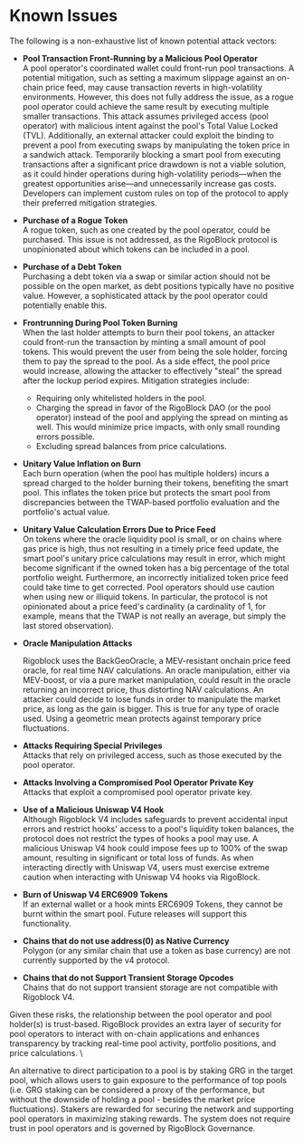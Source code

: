 # Known Issues

The following is a non-exhaustive list of known potential attack vectors:

* **Pool Transaction Front-Running by a Malicious Pool Operator**\
  A pool operator's coordinated wallet could front-run pool transactions. A potential mitigation, such as setting a maximum slippage against an on-chain price feed, may cause transaction reverts in high-volatility environments. However, this does not fully address the issue, as a rogue pool operator could achieve the same result by executing multiple smaller transactions. This attack assumes privileged access (pool operator) with malicious intent against the pool's Total Value Locked (TVL). Additionally, an external attacker could exploit the binding to prevent a pool from executing swaps by manipulating the token price in a sandwich attack. Temporarily blocking a smart pool from executing transactions after a significant price drawdown is not a viable solution, as it could hinder operations during high-volatility periods—when the greatest opportunities arise—and unnecessarily increase gas costs. Developers can implement custom rules on top of the protocol to apply their preferred mitigation strategies.
* **Purchase of a Rogue Token**\
  A rogue token, such as one created by the pool operator, could be purchased. This issue is not addressed, as the RigoBlock protocol is unopinionated about which tokens can be included in a pool.
* **Purchase of a Debt Token**\
  Purchasing a debt token via a swap or similar action should not be possible on the open market, as debt positions typically have no positive value. However, a sophisticated attack by the pool operator could potentially enable this.
* **Frontrunning During Pool Token Burning**\
  When the last holder attempts to burn their pool tokens, an attacker could front-run the transaction by minting a small amount of pool tokens. This would prevent the user from being the sole holder, forcing them to pay the spread to the pool. As a side effect, the pool price would increase, allowing the attacker to effectively "steal" the spread after the lockup period expires. Mitigation strategies include:
  * Requiring only whitelisted holders in the pool.
  * Charging the spread in favor of the RigoBlock DAO (or the pool operator) instead of the pool and applying the spread on minting as well. This would minimize price impacts, with only small rounding errors possible.
  * Excluding spread balances from price calculations.
* **Unitary Value Inflation on Burn**\
  Each burn operation (when the pool has multiple holders) incurs a spread charged to the holder burning their tokens, benefiting the smart pool. This inflates the token price but protects the smart pool from discrepancies between the TWAP-based portfolio evaluation and the portfolio's actual value.
* **Unitary Value Calculation Errors Due to Price Feed**\
  On tokens where the oracle liquidity pool is small, or on chains where gas price is high, thus not resulting in a timely price feed update, the smart pool's unitary price calculations may result in error, which might become significant if the owned token has a big percentage of the total portfolio weight. Furthermore, an incorrectly initialized token price feed could take time to get corrected. Pool operators should use caution when using new or illiquid tokens. In particular, the protocol is not opinionated about a price feed's cardinality (a cardinality of 1, for example, means that the TWAP is not really an average, but simply the last stored observation).
*   **Oracle Manipulation Attacks**

    Rigoblock uses the BackGeoOracle, a MEV-resistant onchain price feed oracle, for real time NAV calculations. An oracle manipulation, either via MEV-boost, or via a pure market manipulation, could result in the oracle returning an incorrect price, thus distorting NAV calculations. An attacker could decide to lose funds in order to manipulate the market price, as long as the gain is bigger. This is true for any type of oracle used. Using a geometric mean protects against temporary price fluctuations.
* **Attacks Requiring Special Privileges**\
  Attacks that rely on privileged access, such as those executed by the pool operator.
* **Attacks Involving a Compromised Pool Operator Private Key**\
  Attacks that exploit a compromised pool operator private key.
* **Use of a Malicious Uniswap V4 Hook**\
  Although Rigoblock V4 includes safeguards to prevent accidental input errors and restrict hooks' access to a pool's liquidity token balances, the protocol does not restrict the types of hooks a pool may use. A malicious Uniswap V4 hook could impose fees up to 100% of the swap amount, resulting in significant or total loss of funds. As when interacting directly with Uniswap V4, users must exercise extreme caution when interacting with Uniswap V4 hooks via RigoBlock.
* **Burn of Uniswap V4 ERC6909 Tokens**\
  If an external wallet or a hook mints ERC6909 Tokens, they cannot be burnt within the smart pool. Future releases will support this functionality.
* **Chains that do not use address(0) as Native Currency**\
  Polygon (or any similar chain that use a token as base currency) are not currently supported by the v4 protocol.
* **Chains that do not Support Transient Storage Opcodes**\
  Chains that do not support transient storage are not compatible with Rigoblock V4.

Given these risks, the relationship between the pool operator and pool holder(s) is trust-based. RigoBlock provides an extra layer of security for pool operators to interact with on-chain applications and enhances transparency by tracking real-time pool activity, portfolio positions, and price calculations.\


An alternative to direct participation to a pool is by staking GRG in the target pool, which allows users to gain exposure to the performance of top pools (i.e. GRG staking can be considered a proxy of the performance, but without the downside of holding a pool - besides the market price fluctuations). Stakers are rewarded for securing the network and supporting pool operators in maximizing staking rewards. The system does not require trust in pool operators and is governed by RigoBlock Governance.
